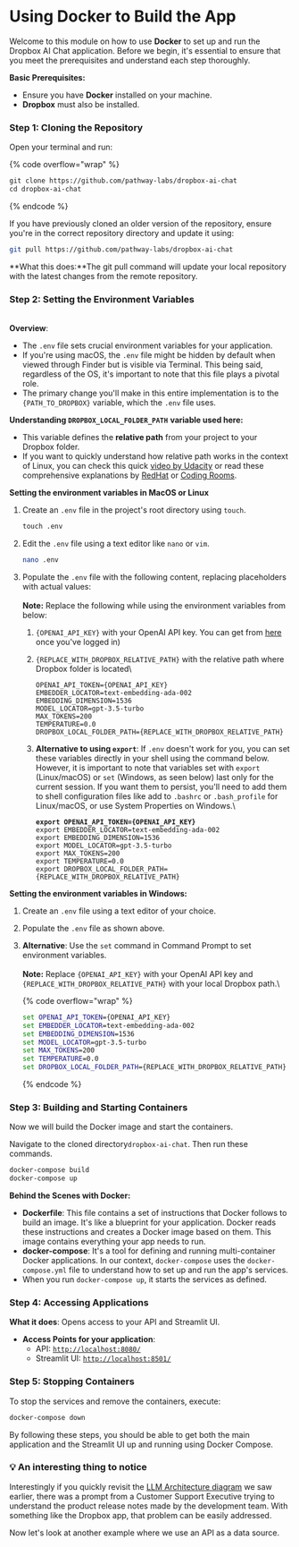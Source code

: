 # Using Docker to Build the App

Welcome to this module on how to use **Docker** to set up and run the Dropbox AI Chat application. Before we begin, it's essential to ensure that you meet the prerequisites and understand each step thoroughly.

**Basic Prerequisites:**

* Ensure you have **Docker** installed on your machine.
* **Dropbox** must also be installed.

### Step 1: Cloning the Repository

Open your terminal and run:

{% code overflow="wrap" %}
```bash
git clone https://github.com/pathway-labs/dropbox-ai-chat 
cd dropbox-ai-chat
```
{% endcode %}

If you have previously cloned an older version of the repository, ensure you're in the correct repository directory and update it using:

```bash
git pull https://github.com/pathway-labs/dropbox-ai-chat
```

**What this does:**The git pull command will update your local repository with the latest changes from the remote repository.

### Step 2: Setting the Environment Variables

\
**Overview**:

* The `.env` file sets crucial environment variables for your application.&#x20;
* If you're using macOS, the `.env` file might be hidden by default when viewed through Finder but is visible via Terminal. This being said, regardless of the OS, it's important to note that this file plays a pivotal role.
* The primary change you'll make in this entire implementation is to the `{PATH_TO_DROPBOX}` variable, which the  `.env` file uses.

**Understanding `DROPBOX_LOCAL_FOLDER_PATH`** **variable used here:**

* This variable defines the **relative path** from your project to your Dropbox folder.
* If you want to quickly understand how relative path works in the context of Linux, you can check this quick [video by Udacity](https://youtu.be/ephId3mYu9o) or read these comprehensive explanations by [RedHat](https://www.redhat.com/sysadmin/linux-path-absolute-relative) or [Coding Rooms](https://www.codingrooms.com/blog/file-paths).&#x20;

**Setting the environment variables in MacOS or Linux**

1.  Create an `.env` file in the project's root directory using `touch`.

    ```bash
    touch .env
    ```
2.  Edit the `.env` file using a text editor like `nano` or `vim`.

    ```bash
    nano .env
    ```
3. Populate the `.env` file with the following content, replacing placeholders with actual values:\
   \
   **Note:** Replace the following while using the environment variables from below:&#x20;
   1. &#x20;`{OPENAI_API_KEY}` with your OpenAI API key. You can get from [here](https://platform.openai.com/account/api-keys) once you've logged in)&#x20;
   2.  `{REPLACE_WITH_DROPBOX_RELATIVE_PATH}` with the relative path where Dropbox folder is located\


       ```
       OPENAI_API_TOKEN={OPENAI_API_KEY}
       EMBEDDER_LOCATOR=text-embedding-ada-002
       EMBEDDING_DIMENSION=1536
       MODEL_LOCATOR=gpt-3.5-turbo
       MAX_TOKENS=200
       TEMPERATURE=0.0
       DROPBOX_LOCAL_FOLDER_PATH={REPLACE_WITH_DROPBOX_RELATIVE_PATH}
       ```
   3.  **Alternative to using `export`**: If `.env` doesn't work for you, you can set these variables directly in your shell using the command below. However, it is important to note that variables set with `export` (Linux/macOS) or `set` (Windows, as seen below) last only for the current session. If you want them to persist, you'll need to add them to shell configuration files like add to `.bashrc` or `.bash_profile` for Linux/macOS, or use System Properties on Windows.\


       <pre class="language-bash" data-overflow="wrap"><code class="lang-bash"><strong>export OPENAI_API_TOKEN={OPENAI_API_KEY}
       </strong>export EMBEDDER_LOCATOR=text-embedding-ada-002
       export EMBEDDING_DIMENSION=1536
       export MODEL_LOCATOR=gpt-3.5-turbo
       export MAX_TOKENS=200
       export TEMPERATURE=0.0
       export DROPBOX_LOCAL_FOLDER_PATH={REPLACE_WITH_DROPBOX_RELATIVE_PATH}
       </code></pre>

**Setting the environment variables in Windows:**

1. Create an `.env` file using a text editor of your choice.
2. Populate the `.env` file as shown above.
3.  **Alternative**: Use the `set` command in Command Prompt to set environment variables.\
    \
    **Note:** Replace `{OPENAI_API_KEY}` with your OpenAI API key and `{REPLACE_WITH_DROPBOX_RELATIVE_PATH}` with your local Dropbox path.\


    {% code overflow="wrap" %}
    ```cmd
    set OPENAI_API_TOKEN={OPENAI_API_KEY}
    set EMBEDDER_LOCATOR=text-embedding-ada-002
    set EMBEDDING_DIMENSION=1536
    set MODEL_LOCATOR=gpt-3.5-turbo
    set MAX_TOKENS=200
    set TEMPERATURE=0.0
    set DROPBOX_LOCAL_FOLDER_PATH={REPLACE_WITH_DROPBOX_RELATIVE_PATH}
    ```
    {% endcode %}

### Step 3: Building and Starting Containers

Now we will build the Docker image and start the containers.&#x20;

Navigate to the cloned directory`dropbox-ai-chat`. Then run these commands.

```bash
docker-compose build 
docker-compose up
```

**Behind the Scenes with Docker:**

* **Dockerfile**: This file contains a set of instructions that Docker follows to build an image. It's like a blueprint for your application. Docker reads these instructions and creates a Docker image based on them. This image contains everything your app needs to run.
* **docker-compose**: It's a tool for defining and running multi-container Docker applications. In our context, `docker-compose` uses the `docker-compose.yml` file to understand how to set up and run the app's services.&#x20;
* When you run `docker-compose up`, it starts the services as defined.

### Step 4: Accessing Applications

**What it does**: Opens access to your API and Streamlit UI.

* **Access Points for your application**:
  * API: [`http://localhost:8080/`](http://localhost:8080/)
  * Streamlit UI: [`http://localhost:8501/`](http://localhost:8501/)

### Step 5: Stopping Containers

To stop the services and remove the containers, execute:

```bash
docker-compose down
```

By following these steps, you should be able to get both the main application and the Streamlit UI up and running using Docker Compose.

### :bulb: An interesting thing to notice&#x20;

Interestingly if you quickly revisit the [LLM Architecture diagram](https://ai-community-iitb-organization.gitbook.io/10-days-llm-bootcamp/retrieval-augmented-generation-and-llm-architecture/llm-architecture-diagram-and-various-steps) we saw earlier, there was a prompt from a Customer Support Executive trying to understand the product release notes made by the development team. With something like the Dropbox app, that problem can be easily addressed.&#x20;

Now let's look at another example where we use an API as a data source.


